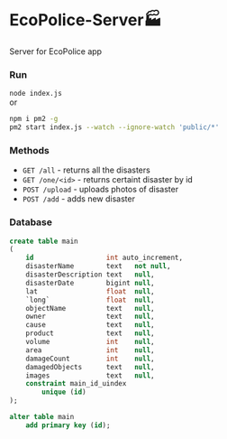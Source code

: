 # EcoPolice-Server🏭
Server for EcoPolice app

### Run
`node index.js`  
or  
```bash
npm i pm2 -g
pm2 start index.js --watch --ignore-watch 'public/*'
```

### Methods
* `GET /all` - returns all the disasters
* `GET /one/<id>` - returns certaint disaster by id
* `POST /upload` - uploads photos of disaster
* `POST /add` - adds new disaster

### Database
```SQL
create table main
(
    id                  int auto_increment,
    disasterName        text   not null,
    disasterDescription text   null,
    disasterDate        bigint null,
    lat                 float  null,
    `long`              float  null,
    objectName          text   null,
    owner               text   null,
    cause               text   null,
    product             text   null,
    volume              int    null,
    area                int    null,
    damageCount         int    null,
    damagedObjects      text   null,
    images              text   null,
    constraint main_id_uindex
        unique (id)
);

alter table main
    add primary key (id);
```
